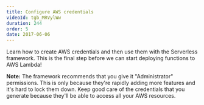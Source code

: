 ```yaml
---
title: Configure AWS credentials
videoId: tgb_MRVylWw
duration: 244
order: 5
date: 2017-06-06
---
```


Learn how to create AWS credentials and then use them with the Serverless framework. This is the final step before we can start deploying functions to AWS Lambda!

**Note:** The framework recommends that you give it "Administrator" permissions. This is only because they're rapidly adding more features and it's hard to lock them down. Keep good care of the credentials that you generate because they'll be able to access all your AWS resources.